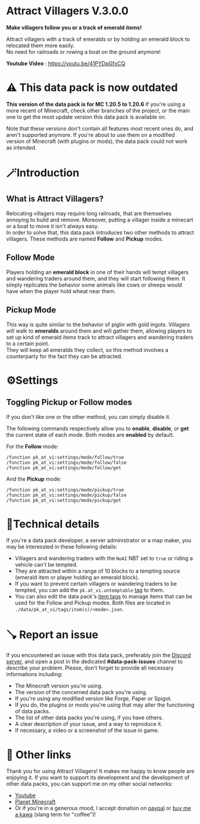 <iframe width="560" height="315" src="" title="YouTube video player" frameborder="0" allow="accelerometer; autoplay; clipboard-write; encrypted-media; gyroscope; picture-in-picture; web-share" allowfullscreen></iframe>

# **Attract Villagers V.3.0.0**

**Make villagers follow you or a track of emerald items!**

Attract villagers with a track of emeralds or by holding an emerald block to relocated them more easily.  
No need for railroads or rowing a boat on the ground anymore!

**Youtube Video** : https://youtu.be/41PYDpGfxCQ

# ⚠️ This data pack is now outdated

**This version of the data pack is for MC 1.20.5 to 1.20.6**
If you're using a more recent of Minecraft, check other branches of the project, or the main one to get the most update version this data pack is available on.

Note that these versions don't contain all features most recent ones do, and aren't supported anymore. If you're about to use them on a modified version of Minecraft (with plugins or mods), the data pack could not work as intended.

# 🪄Introduction
## What is Attract Villagers?

Relocating villagers may require long railroads, that are themselves annoying to build and remove. Moreover, putting a villager inside a minecart or a boat to move it isn't always easy.  
In order to solve that, this data pack introduces two other methods to attract villagers.
These methods are named **Follow** and **Pickup** modes.
  
## Follow Mode

Players holding an **emerald block** in one of their hands will tempt villagers and wandering traders around them, and they will start following them. It simply replicates the behavior some animals like cows or sheeps would have when the player hold wheat near them.
  
## Pickup Mode

This way is quite similar to the behavior of piglin with gold ingots. Villagers will walk to  **emeralds** around them and will gather them, allowing players to set up kind of emerald items track to attract villagers and wandering traders to a certain point.  
They will keep all emeralds they collect, so this method involves a counterparty for the fact they can be attracted.

# ⚙️Settings

## Toggling Pickup or Follow modes

If you don't like one or the other method, you can simply disable it.

The following commands respectively allow you to **enable**, **disable**, or **get** the current state of each mode. Both modes are **enabled** by default.
  
For the **Follow** mode:
```
/function pk_at_vi:settings/mode/follow/true
/function pk_at_vi:settings/mode/follow/false
/function pk_at_vi:settings/mode/follow/get
```
And the **Pickup** mode:
```
/function pk_at_vi:settings/mode/pickup/true
/function pk_at_vi:settings/mode/pickup/false
/function pk_at_vi:settings/mode/pickup/get
```

# 🦾Technical details

If you're a data pack developer, a server administrator or a map maker, you may be interessted in  these following details:

- Villagers and wandering traders with the `NoAI` NBT set to `true` or riding a vehicle can't be tempted.
- They are attracted within a range of 10 blocks to a tempting source (emerald item or player holding an emerald block).
- If you want to prevent certain villagers or wandering traders to be tempted, you can add the `pk.at_vi.untemptable` [tag](https://minecraft.wiki/w/Commands/tag) to them.
- You can also edit the data pack's [item tags](https://minecraft.wiki/w/Tag#JSON_format) to manage items that can be used for the Follow and Pickup modes. Both files are located in `./data/pk_at_vi/tags/item(s)/<mode>.json`.

# 🪠 Report an issue

If you encountered an issue with this data pack, preferably join the [Discord server](https://discord.com/invite/w8s9XWgN6v), and open a post in the dedicated **#data-pack-issues** channel to describe your problem. Please, don't forget to provide all necessary informations including:
- The Minecraft version you're using.
- The version of the concerned data pack you're using.
- If you're using any modified version like Forge, Paper or Spigot.
- If you do, the plugins or mods you're using that may alter the functioning of data packs.
- The list of other data packs you're using, if you have others.
- A clear description of your issue, and a way to reproduce it.
- If necessary, a video or a screenshot of the issue in game.

# 📌 Other links

Thank you for using Attract Villagers! It makes me happy to know people are enjoying it.
If you want to support its development and the development of other data packs, you can support me on my other social networks: 

- [Youtube](https://www.youtube.com/@KawaMood/)
- [Planet Minecraft](https://www.planetminecraft.com/member/kawamood/)
- Or if you're in a generous mood, I accept donation on [paypal](https://paypal.me/KawaMood) or [buy me a kawa](https://www.buymeacoffee.com/kawamood) (slang term for "coffee")!